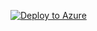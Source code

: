 [![Deploy to Azure](https://aka.ms/deploytoazurebutton)](https%3A%2F%2Fraw.githubusercontent.com%2Fflorianlenz96%2Fglobal-ebon%2Frefs%2Fheads%2Fmain%2Finfra%2Fazuredeploy.json)
